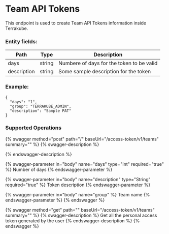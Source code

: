 # Team API Tokens

This endpoint is used to create Team API Tokens information inside Terrakube.

### Entity fields:

| Path        | Type   | Description                               |
| ----------- | ------ | ----------------------------------------- |
| days        | string | Numbere of days for the token to be valid |
| description | string | Some sample description for the token     |

### Example:

```
{
  "days": "1",
  "group": "TERRAKUBE_ADMIN",
  "description": "Sample PAT"
}
```

### Supported Operations

{% swagger method="post" path="/" baseUrl="/access-token/v1/teams" summary="" %}
{% swagger-description %}

{% endswagger-description %}

{% swagger-parameter in="body" name="days" type="int" required="true" %}
Number of days
{% endswagger-parameter %}

{% swagger-parameter in="body" name="description" type="String" required="true" %}
Token description
{% endswagger-parameter %}

{% swagger-parameter in="body" name="group" %}
Team name
{% endswagger-parameter %}
{% endswagger %}

{% swagger method="get" path="" baseUrl="/access-token/v1/teams" summary="" %}
{% swagger-description %}
Get all the personal access token generated by the user
{% endswagger-description %}
{% endswagger %}
